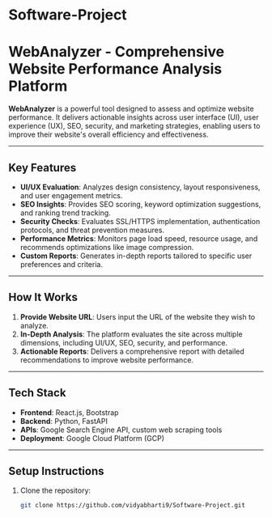 # Software-Project
# WebAnalyzer - Comprehensive Website Performance Analysis Platform  

**WebAnalyzer** is a powerful tool designed to assess and optimize website performance. It delivers actionable insights across user interface (UI), user experience (UX), SEO, security, and marketing strategies, enabling users to improve their website's overall efficiency and effectiveness.  

---

## Key Features  

- **UI/UX Evaluation**: Analyzes design consistency, layout responsiveness, and user engagement metrics.  
- **SEO Insights**: Provides SEO scoring, keyword optimization suggestions, and ranking trend tracking.  
- **Security Checks**: Evaluates SSL/HTTPS implementation, authentication protocols, and threat prevention measures.  
- **Performance Metrics**: Monitors page load speed, resource usage, and recommends optimizations like image compression.  
- **Custom Reports**: Generates in-depth reports tailored to specific user preferences and criteria.  

---

## How It Works  

1. **Provide Website URL**: Users input the URL of the website they wish to analyze.  
2. **In-Depth Analysis**: The platform evaluates the site across multiple dimensions, including UI/UX, SEO, security, and performance.  
3. **Actionable Reports**: Delivers a comprehensive report with detailed recommendations to improve website performance.  

---

## Tech Stack  

- **Frontend**: React.js, Bootstrap  
- **Backend**: Python, FastAPI  
- **APIs**: Google Search Engine API, custom web scraping tools  
- **Deployment**: Google Cloud Platform (GCP)  

---

## Setup Instructions  

1. Clone the repository:  
   ```bash
   git clone https://github.com/vidyabharti9/Software-Project.git
   ```  
